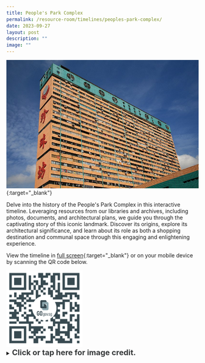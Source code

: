 ```yaml
---
title: People's Park Complex
permalink: /resource-room/timelines/peoples-park-complex/
date: 2023-09-27
layout: post
description: ""
image: ""
---
```

[![Alt text for image on Isomer site](/images/peoples-park-complex-cover-1.jpg)](https://go.gov.sg/tlppc){:target="_blank"}

Delve into the history of the People's Park Complex in this interactive timeline. Leveraging resources from our libraries and archives, including photos, documents, and architectural plans, we guide you through the captivating story of this iconic landmark. Discover its origins, explore its architectural significance, and learn about its role as both a shopping destination and communal space through this engaging and enlightening experience.

View the timeline in [full screen](https://go.gov.sg/tlppc){:target="_blank"} or on your mobile device by scanning the QR code below.

<img src="/images/qr-code-timeline-peoples-park-complex.png" alt="qr-code-beforeafter-raffles-hotel" style="width:200px;">

<details>
<summary><span style="font-weight: 700; font-size: 20px; font-style: normal; color:#353839">Click or tap here for image credit.</span></summary>
<br>	
<span style="font-weight: 400; font-size: 20px; font-style: normal; color:#778899">Photo by W. Bulach via Wiki Commons
</span>
	
</details>
